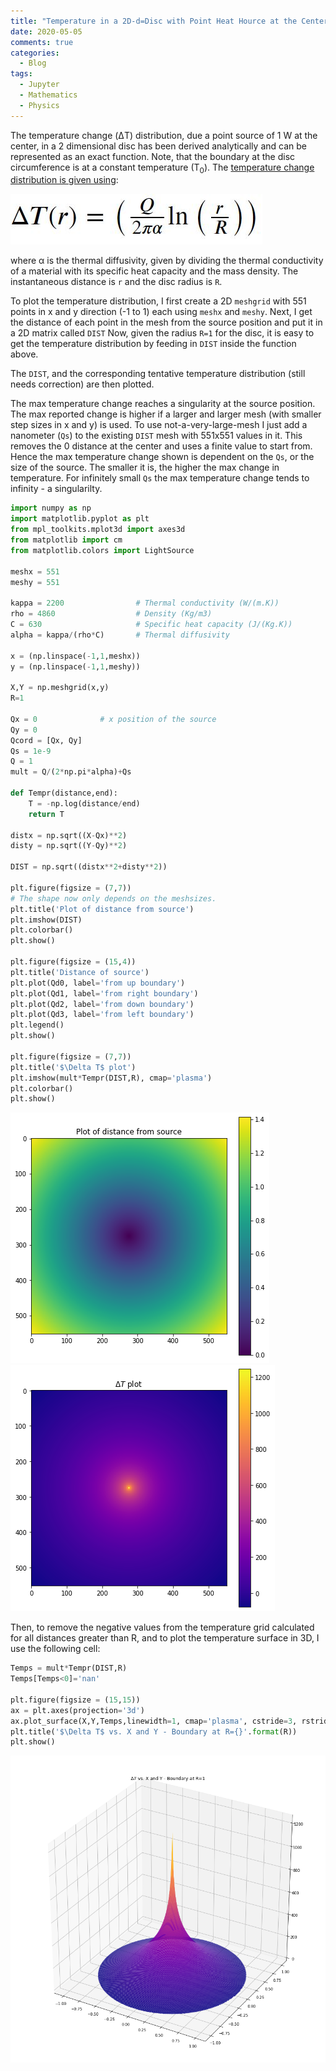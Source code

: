 ```yaml
---
title: "Temperature in a 2D-d=Disc with Point Heat Hource at the Center"
date: 2020-05-05
comments: true
categories:
  - Blog
tags:
  - Jupyter
  - Mathematics
  - Physics
---
```


The temperature change (ΔT) distribution, due a point source of 1 W at the center, in a 2 dimensional disc has been derived analytically and can be represented as an exact function.
Note, that the boundary at the disc circumference is at a constant temperature (T<sub>0</sub>).
The [temperature change distribution is given using](https://www.comsol.com/model/download/646761/models.heat.localized_heat_source.pdf):

![function](\assets\images\HTfunc.JPG)

where α is the thermal diffusivity, given by dividing the thermal conductivity of a material with its specific heat capacity and the mass density. The instantaneous distance is `r` and the disc radius is `R`.

To plot the temperature distribution, I first create a 2D `meshgrid` with 551 points in x and y direction (-1 to 1) each using `meshx` and `meshy`.
Next, I get the distance of each point in the mesh from the source position and put it in a 2D matrix called `DIST`
Now, given the radius `R=1` for the disc, it is easy to get the temperature distribution by feeding in `DIST` inside the function above.

The `DIST`, and the corresponding tentative temperature distribution (still needs correction) are then plotted.

The max temperature change reaches a singularity at the source position. The max reported change is higher if a larger and larger mesh (with smaller step sizes in x and y) is used. To use not-a-very-large-mesh I just add a nanometer (`Qs`) to the existing `DIST` mesh with 551x551 values in it. This removes the 0 distance at the center and uses a finite value to start from. Hence the max temperature change shown is dependent on the `Qs`, or the size of the source. The smaller it is, the higher the max change in temperature. For infinitely small `Qs` the max temperature change tends to infinity - a singularilty.

```python
import numpy as np
import matplotlib.pyplot as plt
from mpl_toolkits.mplot3d import axes3d
from matplotlib import cm
from matplotlib.colors import LightSource

meshx = 551
meshy = 551

kappa = 2200                # Thermal conductivity (W/(m.K))
rho = 4860                  # Density (Kg/m3)
C = 630                     # Specific heat capacity (J/(Kg.K))
alpha = kappa/(rho*C)       # Thermal diffusivity

x = (np.linspace(-1,1,meshx))                
y = (np.linspace(-1,1,meshy))

X,Y = np.meshgrid(x,y)
R=1

Qx = 0              # x position of the source
Qy = 0
Qcord = [Qx, Qy]
Qs = 1e-9
Q = 1
mult = Q/(2*np.pi*alpha)+Qs

def Tempr(distance,end):
    T = -np.log(distance/end)
    return T

distx = np.sqrt((X-Qx)**2)
disty = np.sqrt((Y-Qy)**2)

DIST = np.sqrt((distx**2+disty**2))

plt.figure(figsize = (7,7))
# The shape now only depends on the meshsizes.
plt.title('Plot of distance from source')
plt.imshow(DIST)
plt.colorbar()
plt.show()

plt.figure(figsize = (15,4))
plt.title('Distance of source')
plt.plot(Qd0, label='from up boundary')
plt.plot(Qd1, label='from right boundary')
plt.plot(Qd2, label='from down boundary')
plt.plot(Qd3, label='from left boundary')
plt.legend()
plt.show()

plt.figure(figsize = (7,7))
plt.title('$\Delta T$ plot')
plt.imshow(mult*Tempr(DIST,R), cmap='plasma')
plt.colorbar()
plt.show()
```
![Output 1](\assets\images\HTout1.png)
![Output 3](\assets\images\HTout3.png)

Then, to remove the negative values from the temperature grid calculated for all distances greater than R, and to plot the temperature surface in 3D, I use the following cell:

```python
Temps = mult*Tempr(DIST,R)
Temps[Temps<0]='nan'

plt.figure(figsize = (15,15))
ax = plt.axes(projection='3d')
ax.plot_surface(X,Y,Temps,linewidth=1, cmap='plasma', cstride=3, rstride=3, vmin=0, vmax=1200)
plt.title('$\Delta T$ vs. X and Y - Boundary at R={}'.format(R))
plt.show()
```
![Output 4](\assets\images\HTout4.png)
